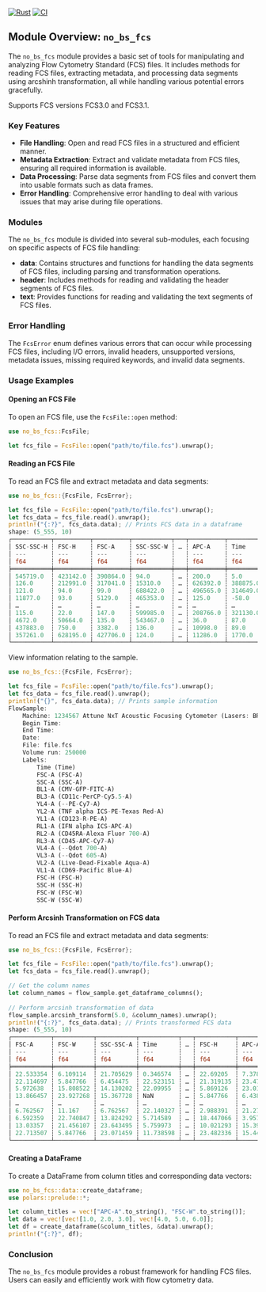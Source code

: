 [![Rust](https://github.com/cookienocreams/no_bs_fcs/actions/workflows/rust.yml/badge.svg)](https://github.com/cookienocreams/no_bs_fcs/actions/workflows/rust.yml)
[![CI](https://github.com/cookienocreams/no_bs_fcs/actions/workflows/CI.yml/badge.svg)](https://github.com/cookienocreams/no_bs_fcs/actions/workflows/CI.yml)

## Module Overview: `no_bs_fcs`

The `no_bs_fcs` module provides a basic set of tools for manipulating and analyzing Flow Cytometry Standard (FCS) files. It includes methods for reading FCS files, extracting metadata, and processing data segments using arcshinh transformation, all while handling various potential errors gracefully.

Supports FCS versions FCS3.0 and FCS3.1.

### Key Features

- **File Handling**: Open and read FCS files in a structured and efficient manner.
- **Metadata Extraction**: Extract and validate metadata from FCS files, ensuring all required information is available.
- **Data Processing**: Parse data segments from FCS files and convert them into usable formats such as data frames.
- **Error Handling**: Comprehensive error handling to deal with various issues that may arise during file operations.

### Modules

The `no_bs_fcs` module is divided into several sub-modules, each focusing on specific aspects of FCS file handling:

- **data**: Contains structures and functions for handling the data segments of FCS files, including parsing and transformation operations.
- **header**: Includes methods for reading and validating the header segments of FCS files.
- **text**: Provides functions for reading and validating the text segments of FCS files.

### Error Handling

The `FcsError` enum defines various errors that can occur while processing FCS files, including I/O errors, invalid headers, unsupported versions, metadata issues, missing required keywords, and invalid data segments.

### Usage Examples

#### Opening an FCS File

To open an FCS file, use the `FcsFile::open` method:

```rust
use no_bs_fcs::FcsFile;

let fcs_file = FcsFile::open("path/to/file.fcs").unwrap();
```

#### Reading an FCS File

To read an FCS file and extract metadata and data segments:

```rust
use no_bs_fcs::{FcsFile, FcsError};

let fcs_file = FcsFile::open("path/to/file.fcs").unwrap();
let fcs_data = fcs_file.read().unwrap();
println!("{:?}", fcs_data.data); // Prints FCS data in a dataframe
shape: (5_555, 10)
┌───────────┬──────────┬──────────┬───────────┬───┬──────────┬──────────┬──────────┐
│ SSC-SSC-H ┆ FSC-H    ┆ FSC-A    ┆ SSC-SSC-W ┆ … ┆ APC-A    ┆ Time     ┆ FITC-A   │
│ ---       ┆ ---      ┆ ---      ┆ ---       ┆   ┆ ---      ┆ ---      ┆ ---      │
│ f64       ┆ f64      ┆ f64      ┆ f64       ┆   ┆ f64      ┆ f64      ┆ f64      │
╞═══════════╪══════════╪══════════╪═══════════╪═══╪══════════╪══════════╪══════════╡
│ 545719.0  ┆ 423142.0 ┆ 390864.0 ┆ 94.0      ┆ … ┆ 200.0    ┆ 5.0      ┆ -50.0    │
│ 126.0     ┆ 212991.0 ┆ 317041.0 ┆ 15310.0   ┆ … ┆ 626392.0 ┆ 388875.0 ┆ -16.0    │
│ 121.0     ┆ 94.0     ┆ 99.0     ┆ 688422.0  ┆ … ┆ 496565.0 ┆ 314649.0 ┆ 251.0    │
│ 11877.0   ┆ 93.0     ┆ 5129.0   ┆ 465353.0  ┆ … ┆ 125.0    ┆ -58.0    ┆ 617030.0 │
│ …         ┆ …        ┆ …        ┆ …         ┆ … ┆ …        ┆ …        ┆ …        │
│ 115.0     ┆ 22.0     ┆ 147.0    ┆ 599985.0  ┆ … ┆ 208766.0 ┆ 321130.0 ┆ 6696.0   │
│ 4672.0    ┆ 50664.0  ┆ 135.0    ┆ 543467.0  ┆ … ┆ 36.0     ┆ 87.0     ┆ 397669.0 │
│ 437883.0  ┆ 750.0    ┆ 3382.0   ┆ 136.0     ┆ … ┆ 10998.0  ┆ 89.0     ┆ 204834.0 │
│ 357261.0  ┆ 628195.0 ┆ 427706.0 ┆ 124.0     ┆ … ┆ 11286.0  ┆ 1770.0   ┆ 123.0    │
└───────────┴──────────┴──────────┴───────────┴───┴──────────┴──────────┴──────────┘
```

View information relating to the sample.
```rust
use no_bs_fcs::{FcsFile, FcsError};

let fcs_file = FcsFile::open("path/to/file.fcs").unwrap();
let fcs_data = fcs_file.read().unwrap();
println!("{}", fcs_data.data); // Prints sample information
FlowSample:
    Machine: 1234567 Attune NxT Acoustic Focusing Cytometer (Lasers: BRVY)
    Begin Time:
    End Time:
    Date:
    File: file.fcs
    Volume run: 250000
    Labels:
        Time (Time)
        FSC-A (FSC-A)
        SSC-A (SSC-A)
        BL1-A (CMV-GFP-FITC-A)
        BL3-A (CD11c-PerCP-Cy5.5-A)
        YL4-A (--PE-Cy7-A)
        YL2-A (TNF alpha ICS-PE-Texas Red-A)
        YL1-A (CD123-R-PE-A)
        RL1-A (IFN alpha ICS-APC-A)
        RL2-A (CD45RA-Alexa Fluor 700-A)
        RL3-A (CD45-APC-Cy7-A)
        VL4-A (--Qdot 700-A)
        VL3-A (--Qdot 605-A)
        VL2-A (Live-Dead-Fixable Aqua-A)
        VL1-A (CD69-Pacific Blue-A)
        FSC-H (FSC-H)
        SSC-H (SSC-H)
        FSC-W (FSC-W)
        SSC-W (SSC-W)
```

#### Perform Arcsinh Transformation on FCS data

To read an FCS file and extract metadata and data segments:

```rust
use no_bs_fcs::{FcsFile, FcsError};

let fcs_file = FcsFile::open("path/to/file.fcs").unwrap();
let fcs_data = fcs_file.read().unwrap();

// Get the column names
let column_names = flow_sample.get_dataframe_columns();
    
// Perform arcsinh transformation of data
flow_sample.arcsinh_transform(5.0, &column_names).unwrap();
println!("{:?}", fcs_data.data); // Prints transformed FCS data
shape: (5_555, 10)
┌───────────┬───────────┬───────────┬───────────┬───┬───────────┬───────────┐
│ FSC-A     ┆ FSC-W     ┆ SSC-SSC-A ┆ Time      ┆ … ┆ FSC-H     ┆ APC-A     │
│ ---       ┆ ---       ┆ ---       ┆ ---       ┆   ┆ ---       ┆ ---       │
│ f64       ┆ f64       ┆ f64       ┆ f64       ┆   ┆ f64       ┆ f64       │
╞═══════════╪═══════════╪═══════════╪═══════════╪═══╪═══════════╪═══════════╡
│ 22.533354 ┆ 6.109114  ┆ 21.705629 ┆ 0.346574  ┆ … ┆ 22.69205  ┆ 7.378071  │
│ 22.114697 ┆ 5.847766  ┆ 6.454475  ┆ 22.523151 ┆ … ┆ 21.319135 ┆ 23.476587 │
│ 5.972638  ┆ 15.808522 ┆ 14.130202 ┆ 22.09955  ┆ … ┆ 5.869126  ┆ 23.012064 │
│ 13.866457 ┆ 23.927268 ┆ 15.367728 ┆ NaN       ┆ … ┆ 5.847766  ┆ 6.438551  │
│ …         ┆ …         ┆ …         ┆ …         ┆ … ┆ …         ┆ …         │
│ 6.762567  ┆ 11.167    ┆ 6.762567  ┆ 22.140327 ┆ … ┆ 2.988391  ┆ 21.279063 │
│ 6.592359  ┆ 22.740847 ┆ 13.824292 ┆ 5.714589  ┆ … ┆ 18.447066 ┆ 3.957715  │
│ 13.03357  ┆ 21.456107 ┆ 23.643495 ┆ 5.759973  ┆ … ┆ 10.021293 ┆ 15.392062 │
│ 22.713507 ┆ 5.847766  ┆ 23.071459 ┆ 11.738598 ┆ … ┆ 23.482336 ┆ 15.443761 │
└───────────┴───────────┴───────────┴───────────┴───┴───────────┴───────────┘
```

#### Creating a DataFrame

To create a DataFrame from column titles and corresponding data vectors:

```rust
use no_bs_fcs::data::create_dataframe;
use polars::prelude::*;

let column_titles = vec!["APC-A".to_string(), "FSC-W".to_string()];
let data = vec![vec![1.0, 2.0, 3.0], vec![4.0, 5.0, 6.0]];
let df = create_dataframe(&column_titles, &data).unwrap();
println!("{:?}", df);
```

### Conclusion

The `no_bs_fcs` module provides a robust framework for handling FCS files. Users can easily and efficiently work with flow cytometry data.
